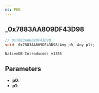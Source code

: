 ```yaml
---
ns: PED
---
```

## _0x7883AA809DF43D98

```c
// 0x7883AA809DF43D98
void _0x7883AA809DF43D98(Any p0, Any p1);
```

```
NativeDB Introduced: v1355
```

## Parameters
* **p0**:
* **p1**:
